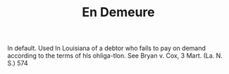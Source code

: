 ---
title: En Demeure
letter: E
permalink: "/definitions/bld-en-demeure.html"
body: In default. Used In Louisiana of a debtor who fails to pay on demand according
  to the terms of hls ohliga-tlon. See Bryan v. Cox, 3 Mart. (La. N. S.) 574
published_at: '2018-07-07'
source: Black's Law Dictionary 2nd Ed (1910)
layout: post
---